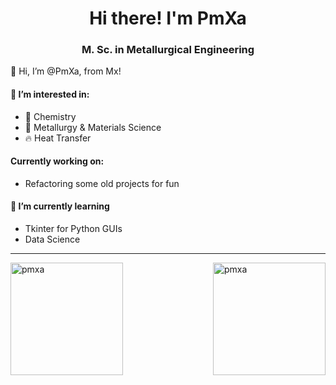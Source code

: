 <h1 align="center">Hi there! I'm PmXa</h1>
<h3 align="center">M. Sc. in Metallurgical Engineering</h3>

👋 Hi, I’m @PmXa, from Mx!

#### 👀 I’m interested in:
  - 🧪 Chemistry
  - 🔗 Metallurgy & Materials Science
  - 🔥 Heat Transfer

#### Currently working on:
  - Refactoring some old projects for fun

#### 🌱 I’m currently learning 
  - Tkinter for Python GUIs
  - Data Science

---

<!-- My most used languages -->

<p>
  <img align="left" 
       height=180rem 
       src="https://github-readme-stats.vercel.app/api/top-langs?username=pmxa&show_icons=true&locale=en&layout=compact"
       alt="pmxa"/>
</p>

<!-- My GitHub streak -->

<p>
  <img align="right"
       height=180rem
       src="https://github-readme-streak-stats.herokuapp.com/?user=pmxa&" 
       alt="pmxa" />
</p>
